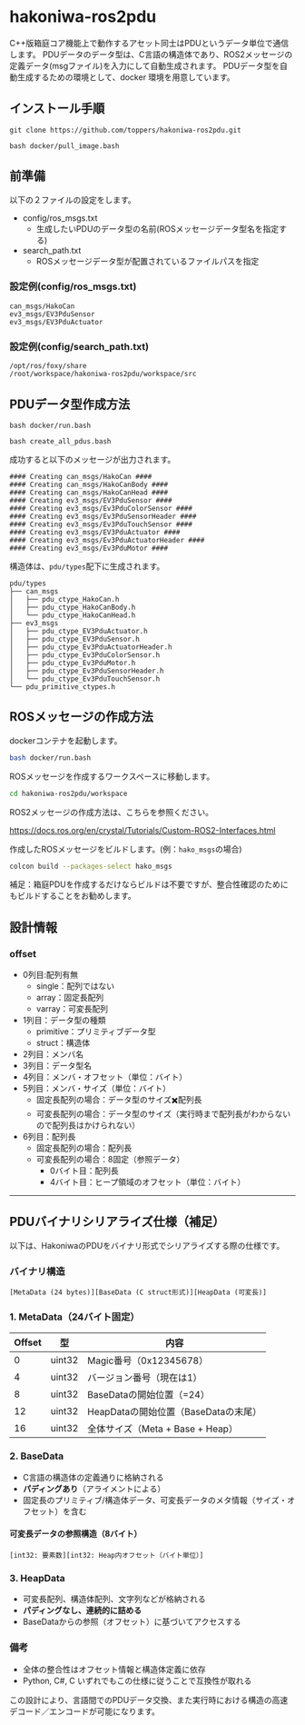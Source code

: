 # hakoniwa-ros2pdu
C++版箱庭コア機能上で動作するアセット同士はPDUというデータ単位で通信します。
PDUデータのデータ型は、C言語の構造体であり、ROS2メッセージの定義データ(msgファイル)を入力にして自動生成されます。
PDUデータ型を自動生成するための環境として、docker 環境を用意しています。

## インストール手順

```
git clone https://github.com/toppers/hakoniwa-ros2pdu.git
```

```
bash docker/pull_image.bash
```

## 前準備
以下の２ファイルの設定をします。

* config/ros_msgs.txt
  * 生成したいPDUのデータ型の名前(ROSメッセージデータ型名を指定する)
* search_path.txt
  * ROSメッセージデータ型が配置されているファイルパスを指定

### 設定例(config/ros_msgs.txt)

```
can_msgs/HakoCan
ev3_msgs/EV3PduSensor
ev3_msgs/EV3PduActuator
```

### 設定例(config/search_path.txt)

```
/opt/ros/foxy/share
/root/workspace/hakoniwa-ros2pdu/workspace/src
```

## PDUデータ型作成方法

```
bash docker/run.bash
```

```
bash create_all_pdus.bash 
```

成功すると以下のメッセージが出力されます。

```
#### Creating can_msgs/HakoCan ####
#### Creating can_msgs/HakoCanBody ####
#### Creating can_msgs/HakoCanHead ####
#### Creating ev3_msgs/EV3PduSensor ####
#### Creating ev3_msgs/Ev3PduColorSensor ####
#### Creating ev3_msgs/Ev3PduSensorHeader ####
#### Creating ev3_msgs/Ev3PduTouchSensor ####
#### Creating ev3_msgs/EV3PduActuator ####
#### Creating ev3_msgs/Ev3PduActuatorHeader ####
#### Creating ev3_msgs/Ev3PduMotor ####
```

構造体は、`pdu/types`配下に生成されます。

```
pdu/types
├── can_msgs
│   ├── pdu_ctype_HakoCan.h
│   ├── pdu_ctype_HakoCanBody.h
│   └── pdu_ctype_HakoCanHead.h
├── ev3_msgs
│   ├── pdu_ctype_EV3PduActuator.h
│   ├── pdu_ctype_EV3PduSensor.h
│   ├── pdu_ctype_Ev3PduActuatorHeader.h
│   ├── pdu_ctype_Ev3PduColorSensor.h
│   ├── pdu_ctype_Ev3PduMotor.h
│   ├── pdu_ctype_Ev3PduSensorHeader.h
│   └── pdu_ctype_Ev3PduTouchSensor.h
└── pdu_primitive_ctypes.h
```

## ROSメッセージの作成方法

dockerコンテナを起動します。

```bash
bash docker/run.bash
```

ROSメッセージを作成するワークスペースに移動します。

```bash
cd hakoniwa-ros2pdu/workspace
```

ROS2メッセージの作成方法は、こちらを参照ください。

https://docs.ros.org/en/crystal/Tutorials/Custom-ROS2-Interfaces.html

作成したROSメッセージをビルドします。(例：`hako_msgs`の場合)

```bash
colcon build --packages-select hako_msgs
```

補足：箱庭PDUを作成するだけならビルドは不要ですが、整合性確認のためにもビルドすることをお勧めします。

## 設計情報

### offset

* 0列目:配列有無
  * single：配列ではない
  * array：固定長配列
  * varray：可変長配列
* 1列目：データ型の種類
  * primitive：プリミティブデータ型
  * struct：構造体
* 2列目：メンバ名
* 3列目：データ型名
* 4列目：メンバ・オフセット（単位：バイト）
* 5列目：メンバ・サイズ（単位：バイト）
  * 固定長配列の場合：データ型のサイズ✖️配列長
  * 可変長配列の場合：データ型のサイズ（実行時まで配列長がわからないので配列長はかけられない）
* 6列目：配列長
  * 固定長配列の場合：配列長
  * 可変長配列の場合：8固定（参照データ）
    * 0バイト目：配列長
    * 4バイト目：ヒープ領域のオフセット（単位：バイト）

---

## PDUバイナリシリアライズ仕様（補足）

以下は、HakoniwaのPDUをバイナリ形式でシリアライズする際の仕様です。

### バイナリ構造

```
[MetaData (24 bytes)][BaseData (C struct形式)][HeapData (可変長)]
```

### 1. MetaData（24バイト固定）
| Offset | 型      | 内容 |
|--------|--------|------|
| 0      | uint32 | Magic番号（0x12345678） |
| 4      | uint32 | バージョン番号（現在は1） |
| 8      | uint32 | BaseDataの開始位置（=24） |
| 12     | uint32 | HeapDataの開始位置（BaseDataの末尾） |
| 16     | uint32 | 全体サイズ（Meta + Base + Heap） |

### 2. BaseData
- C言語の構造体の定義通りに格納される
- **パディングあり**（アライメントによる）
- 固定長のプリミティブ/構造体データ、可変長データのメタ情報（サイズ・オフセット）を含む

#### 可変長データの参照構造（8バイト）
```
[int32: 要素数][int32: Heap内オフセット（バイト単位）]
```

### 3. HeapData
- 可変長配列、構造体配列、文字列などが格納される
- **パディングなし、連続的に詰める**
- BaseDataからの参照（オフセット）に基づいてアクセスする

### 備考
- 全体の整合性はオフセット情報と構造体定義に依存
- Python, C#, C いずれでもこの仕様に従うことで互換性が取れる

この設計により、言語間でのPDUデータ交換、また実行時における構造の高速デコード／エンコードが可能になります。

